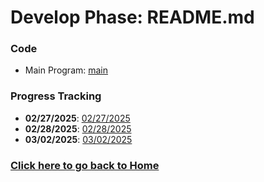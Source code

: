 # Develop Phase: README.md

### Code
- Main Program: [main](https://github.com/kiffit/Jobsearch_Web_Scraper/blob/main/Develop%20Phase/Code/main.py)

### Progress Tracking
- **02/27/2025**: [02/27/2025](https://github.com/kiffit/Jobsearch_Web_Scraper/blob/main/Develop%20Phase/Code/Progress%20Tracking/Job%20Scraper%2002.27.2025.pdf)
- **02/28/2025**: [02/28/2025](https://github.com/kiffit/Jobsearch_Web_Scraper/blob/main/Develop%20Phase/Code/Progress%20Tracking/Job%20Scraper%2002.28.2025.pdf)
- **03/02/2025**: [03/02/2025](https://github.com/kiffit/Jobsearch_Web_Scraper/blob/main/Develop%20Phase/Code/Progress%20Tracking/Job%20Scraper%2003.02.2025.pdf)

### **[Click here to go back to Home](https://github.com/kiffit/waterfall-project)**

